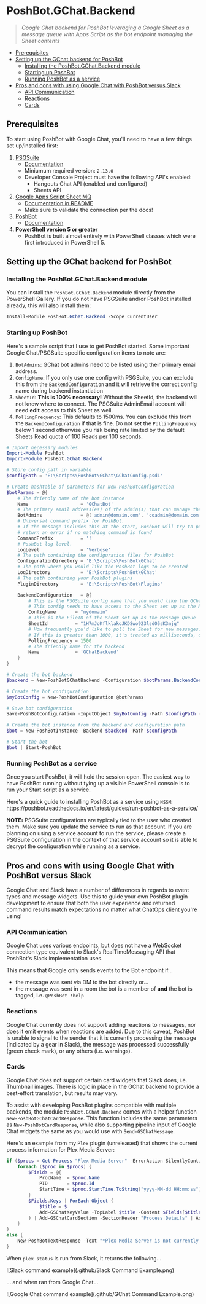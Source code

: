 # PoshBot.GChat.Backend <!-- omit in toc -->

> _Google Chat backend for PoshBot leveraging a Google Sheet as a message queue with Apps Script as the bot endpoint managing the Sheet contents_

* [Prerequisites](#prerequisites)
* [Setting up the GChat backend for PoshBot](#setting-up-the-gchat-backend-for-poshbot)
    * [Installing the PoshBot.GChat.Backend module](#installing-the-poshbotgchatbackend-module)
    * [Starting up PoshBot](#starting-up-poshbot)
    * [Running PoshBot as a service](#running-poshbot-as-a-service)
* [Pros and cons with using Google Chat with PoshBot versus Slack](#pros-and-cons-with-using-google-chat-with-poshbot-versus-slack)
    * [API Communication](#api-communication)
    * [Reactions](#reactions)
    * [Cards](#cards)

## Prerequisites

To start using PoshBot with Google Chat, you'll need to have a few things set up/installed first:

1. [PSGSuite](https://github.com/scrthq/PSGSuite)
    * [Documentation](https://github.com/scrthq/PSGSuite/wiki)
    * Miniumum required version: `2.13.0`
    * Developer Console Project must have the following API's enabled:
        * Hangouts Chat API (enabled and configured)
        * Sheets API
2. [Google Apps Script Sheet MQ](https://github.com/scrthq/GoogleAppsScriptSheetMQ)
    * [Documentation in README](https://github.com/scrthq/GoogleAppsScriptSheetMQ)
    * Make sure to validate the connection per the docs!
3. [PoshBot](https://github.com/poshbotio/PoshBot)
    * [Documentation](http://poshbot.readthedocs.io/en/latest/)
4. **PowerShell version 5 or greater**
    * PoshBot is built almost entirely with PowerShell classes which were first introduced in PowerShell 5.

## Setting up the GChat backend for PoshBot

### Installing the PoshBot.GChat.Backend module

You can install the `PoshBot.GChat.Backend` module directly from the PowerShell Gallery. If you do not have PSGSuite and/or PoshBot installed already, this will also install them:

```powershell
Install-Module PoshBot.GChat.Backend -Scope CurrentUser
```

### Starting up PoshBot

Here's a sample script that I use to get PoshBot started. Some important Google Chat/PSGSuite specific configuration items to note are:

1. `BotAdmins`: GChat bot admins need to be listed using their primary email address.
2. `ConfigName`: If you only use one config with PSGSuite, you can exclude this from the `BackendConfiguration` and it will retrieve the correct config name during backend instantiation
3. `SheetId`: **This is 100% necessary!** Without the SheetId, the backend will not know where to connect. The PSGSuite AdminEmail account will need **edit** access to this Sheet as well.
4. `PollingFrequency`: This defaults to 1500ms. You can exclude this from the `BackendConfiguration` if that is fine. Do not set the `PollingFrequency` below 1 second otherwise you risk being rate limited by the default Sheets Read quota of 100 Reads per 100 seconds.

```powershell
# Import necessary modules
Import-Module PoshBot
Import-Module PoshBot.GChat.Backend

# Store config path in variable
$configPath = 'E:\Scripts\PoshBot\GChat\GChatConfig.psd1'

# Create hashtable of parameters for New-PoshBotConfiguration
$botParams = @{
    # The friendly name of the bot instance
    Name                   = 'GChatBot'
    # The primary email address(es) of the admin(s) that can manage the bot
    BotAdmins              = @('admin@domain.com', 'coadmin@domain.com')
    # Universal command prefix for PoshBot.
    # If the message includes this at the start, PoshBot will try to parse the command and 
    # return an error if no matching command is found
    CommandPrefix          = '!'
    # PoshBot log level.
    LogLevel               = 'Verbose'
    # The path containing the configuration files for PoshBot
    ConfigurationDirectory = 'E:\Scripts\PoshBot\GChat'
    # The path where you would like the PoshBot logs to be created
    LogDirectory           = 'E:\Scripts\PoshBot\GChat'
    # The path containing your PoshBot plugins
    PluginDirectory        = 'E:\Scripts\PoshBot\Plugins'

    BackendConfiguration   = @{
        # This is the PSGSuite config name that you would like the GChat backend to run under.
        # This config needs to have access to the Sheet set up as the Message Queue
        ConfigName       = "mydomain"
        # This is the FileID of the Sheet set up as the Message Queue
        SheetId          = "1H7mJoKflklakoJKDSwo923lsdO5sK3mjg"
        # How frequently you'd like to poll the Sheet for new messages.
        # If this is greater than 1000, it's treated as milliseconds, otherwise it's treated as seconds
        PollingFrequency = 1500
        # The friendly name for the backend
        Name             = 'GChatBackend'
    }
}

# Create the bot backend
$backend = New-PoshBotGChatBackend -Configuration $botParams.BackendConfiguration

# Create the bot configuration
$myBotConfig = New-PoshBotConfiguration @botParams

# Save bot configuration
Save-PoshBotConfiguration -InputObject $myBotConfig -Path $configPath -Force

# Create the bot instance from the backend and configuration path
$bot = New-PoshBotInstance -Backend $backend -Path $configPath

# Start the bot
$bot | Start-PoshBot
```

### Running PoshBot as a service

Once you start PoshBot, it will hold the session open. The easiest way to have PoshBot running without tying up a visible PowerShell console is to run your Start script as a service.

Here's a quick guide to installing PoshBot as a service using `NSSM`: https://poshbot.readthedocs.io/en/latest/guides/run-poshbot-as-a-service/

**NOTE:** PSGSuite configurations are typically tied to the user who created them. Make sure you update the service to run as that account. If you are planning on using a service account to run the service, please create a PSGSuite configuration in the context of that service account so it is able to decrypt the configuration while running as a service.


## Pros and cons with using Google Chat with PoshBot versus Slack

Google Chat and Slack have a number of differences in regards to event types and message widgets. Use this to guide your own PoshBot plugin development to ensure that both the user experience and returned command results match expectations no matter what ChatOps client you're using!

### API Communication

Google Chat uses various endpoints, but does not have a WebSocket connection type equivalent to Slack's RealTimeMessaging API that PoshBot's Slack implementation uses. 

This means that Google only sends events to the Bot endpoint if...
* the message was sent via DM to the bot directly or...
* the message was sent in a room the bot is a member of **and** the bot is tagged, i.e. `@PoshBot !help`

### Reactions

Google Chat currently does not support adding reactions to messages, nor does it emit events when reactions are added. Due to this caveat, PoshBot is unable to signal to the sender that it is currently processing the message (indicated by a gear in Slack), the message was processed successfully (green check mark), or any others (i.e. warnings).

### Cards

Google Chat does not support certain card widgets that Slack does, i.e. Thumbnail images. There is logic in place in the GChat backend to provide a best-effort translation, but results may vary.

To assist with developing PoshBot plugins compatible with multiple backends, the module `PoshBot.GChat.Backend` comes with a helper function `New-PoshBotGChatCardResponse`. This function includes the same parameters as `New-PoshBotCardResponse`, while also supporting pipeline input of Google Chat widgets the same as you would use with `Send-GSChatMessage`.

Here's an example from my `Plex` plugin (unreleased) that shows the current process information for Plex Media Server:

```powershell
if ($procs = Get-Process "Plex Media Server" -ErrorAction SilentlyContinue) {
    foreach ($proc in $procs) {
        $Fields = @{
            ProcName  = $proc.Name
            PID       = $proc.Id
            StartTime = $proc.StartTime.ToString("yyyy-MM-dd HH:mm:ss")
        }
        $Fields.Keys | ForEach-Object {
            $title = $_
            Add-GSChatKeyValue -TopLabel $title -Content $Fields[$title] -Icon CONFIRMATION_NUMBER_ICON
        } | Add-GSChatCardSection -SectionHeader "Process Details" | Add-GSChatCard | New-PoshBotGChatCardResponse -Text "Plex is running!" -Fields $fields
    }
}
else {
    New-PoshBotTextResponse -Text "*Plex Media Server is not currently running!* Type ``plex start`` to start Plex"
}
```

When `plex status` is run from Slack, it returns the following...

![Slack command example](.github/Slack Command Example.png)

... and when ran from Google Chat...

![Google Chat command example](.github/GChat Command Example.png)